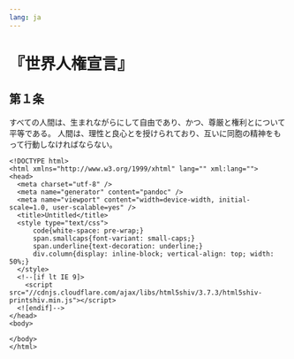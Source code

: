 ```yaml
---
lang: ja
---
```


『世界人権宣言』
================

第１条
------

すべての人間は、生まれながらにして自由であり、かつ、尊厳と権利とについて平等である。
人間は、理性と良心とを授けられており、互いに同胞の精神をもって行動しなければならない。

``` {.html}
<!DOCTYPE html>
<html xmlns="http://www.w3.org/1999/xhtml" lang="" xml:lang="">
<head>
  <meta charset="utf-8" />
  <meta name="generator" content="pandoc" />
  <meta name="viewport" content="width=device-width, initial-scale=1.0, user-scalable=yes" />
  <title>Untitled</title>
  <style type="text/css">
      code{white-space: pre-wrap;}
      span.smallcaps{font-variant: small-caps;}
      span.underline{text-decoration: underline;}
      div.column{display: inline-block; vertical-align: top; width: 50%;}
  </style>
  <!--[if lt IE 9]>
    <script src="//cdnjs.cloudflare.com/ajax/libs/html5shiv/3.7.3/html5shiv-printshiv.min.js"></script>
  <![endif]-->
</head>
<body>

</body>
</html>
```
